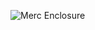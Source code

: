 ![Merc Enclosure](https://raw.githubusercontent.com/syph3rd/ZeroG-Enclosure/main/img/Hinge%20and%20Spacer.png)
